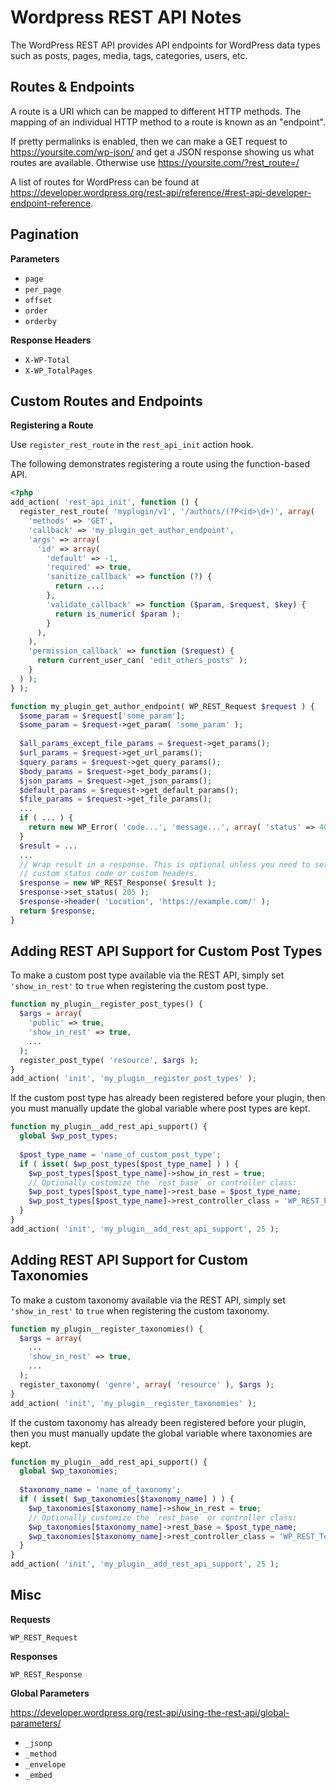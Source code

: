 # Wordpress REST API Notes

The WordPress REST API provides API endpoints for WordPress data types such as
posts, pages, media, tags, categories, users, etc.


## Routes & Endpoints

A route is a URI which can be mapped to different HTTP methods. The mapping of
an individual HTTP method to a route is known as an "endpoint".

If pretty permalinks is enabled, then we can make a GET request to
https://yoursite.com/wp-json/ and get a JSON response showing us what routes are
available. Otherwise use https://yoursite.com/?rest_route=/

A list of routes for WordPress can be found at
https://developer.wordpress.org/rest-api/reference/#rest-api-developer-endpoint-reference.


## Pagination

**Parameters**

- `page`
- `per_page`
- `offset`
- `order`
- `orderby`

**Response Headers**

- `X-WP-Total`
- `X-WP_TotalPages`


## Custom Routes and Endpoints

**Registering a Route**

Use `register_rest_route` in the `rest_api_init` action hook.

The following demonstrates registering a route using the function-based API.

```php
<?php
add_action( 'rest_api_init', function () {
  register_rest_route( 'myplugin/v1', '/authors/(?P<id>\d+)', array(
    'methods' => 'GET',
    'callback' => 'my_plugin_get_author_endpoint',
    'args' => array(
      'id' => array(
        'default' => -1,
        'required' => true,
        'sanitize_callback' => function (?) {
          return ...;
        },
        'validate_callback' => function ($param, $request, $key) {
          return is_numeric( $param );
        }
      ),
    ),
    'permission_callback' => function ($request) {
      return current_user_can( 'edit_others_posts' );
    }
  ) );
} );

function my_plugin_get_author_endpoint( WP_REST_Request $request ) {
  $some_param = $request['some_param'];
  $some_param = $request->get_param( 'some_param' );
  
  $all_params_except_file_params = $request->get_params();
  $url_params = $request->get_url_params();
  $query_params = $request->get_query_params();
  $body_params = $request->get_body_params();
  $json_params = $request->get_json_params();
  $default_params = $request->get_default_params();
  $file_params = $request->get_file_params();
  ...
  if ( ... ) {
    return new WP_Error( 'code...', 'message...', array( 'status' => 404 ) );
  }
  $result = ...
  ...
  // Wrap result in a response. This is optional unless you need to set a
  // custom status code or custom headers.
  $response = new WP_REST_Response( $result );
  $response->set_status( 205 );
  $response->header( 'Location', 'https://example.com/' );
  return $response;
}
```


## Adding REST API Support for Custom Post Types

To make a custom post type available via the REST API, simply set
`'show_in_rest'` to `true` when registering the custom post type.

```php
function my_plugin__register_post_types() {
  $args = array(
    'public' => true,
    'show_in_rest' => true,
    ...
  );
  register_post_type( 'resource', $args );
}
add_action( 'init', 'my_plugin__register_post_types' );
```

If the custom post type has already been registered before your plugin, then you
must manually update the global variable where post types are kept.

```php
function my_plugin__add_rest_api_support() {
  global $wp_post_types;
  
  $post_type_name = 'name_of_custom_post_type';
  if ( isset( $wp_post_types[$post_type_name] ) ) {
    $wp_post_types[$post_type_name]->show_in_rest = true;
    // Optionally customize the `rest_base` or controller class:
    $wp_post_types[$post_type_name]->rest_base = $post_type_name;
    $wp_post_types[$post_type_name]->rest_controller_class = 'WP_REST_Posts_Controller';
  }
}
add_action( 'init', 'my_plugin__add_rest_api_support', 25 );
```


## Adding REST API Support for Custom Taxonomies

To make a custom taxonomy available via the REST API, simply set
`'show_in_rest'` to `true` when registering the custom taxonomy.

```php
function my_plugin__register_taxonomies() {
  $args = array(
    ...
    'show_in_rest' => true,
    ...
  );
  register_taxonomy( 'genre', array( 'resource' ), $args );
}
add_action( 'init', 'my_plugin__register_taxonomies' );
```

If the custom taxonomy has already been registered before your plugin, then you
must manually update the global variable where taxonomies are kept.

```php
function my_plugin__add_rest_api_support() {
  global $wp_taxonomies;
  
  $taxonomy_name = 'name_of_taxonomy';
  if ( isset( $wp_taxonomies[$taxonomy_name] ) ) {
    $wp_taxonomies[$taxonomy_name]->show_in_rest = true;
    // Optionally customize the `rest_base` or controller class:
    $wp_taxonomies[$taxonomy_name]->rest_base = $post_type_name;
    $wp_taxonomies[$taxonomy_name]->rest_controller_class = 'WP_REST_Terms_Controller';
  }
}
add_action( 'init', 'my_plugin__add_rest_api_support', 25 );
```


## Misc

**Requests**

`WP_REST_Request`

**Responses**

`WP_REST_Response`

**Global Parameters**

https://developer.wordpress.org/rest-api/using-the-rest-api/global-parameters/

- `_jsonp`
- `_method`
- `_envelope`
- `_embed`

